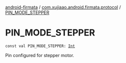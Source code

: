 [android-firmata](../index.md) / [com.xujiaao.android.firmata.protocol](index.md) / [PIN_MODE_STEPPER](./-p-i-n_-m-o-d-e_-s-t-e-p-p-e-r.md)

# PIN_MODE_STEPPER

`const val PIN_MODE_STEPPER: `[`Int`](https://kotlinlang.org/api/latest/jvm/stdlib/kotlin/-int/index.html)

Pin configured for stepper motor.

